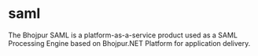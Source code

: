 # saml
The Bhojpur SAML is a platform-as-a-service product used as a SAML Processing Engine based on Bhojpur.NET Platform for application delivery.
